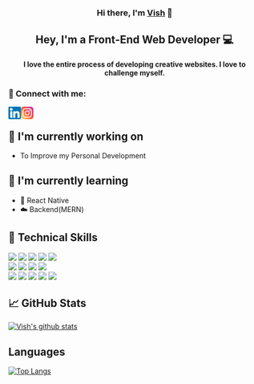 <h3 align="center">
Hi there, I'm <a href="https://vishawanath953.github.io/my-own-site/" target="_blank" rel="noreferrer">Vish</a> 👋
</h3>

<h2 align="center">Hey, I'm a Front-End Web Developer 💻</h2> 

<h4 align="center">I love the entire process of developing creative websites. I love to challenge myself.</h4>

### 🤝 Connect with me:
<a href="https://www.linkedin.com/in/kokre-vish-aa1b401a9/"><img align="left" src="https://raw.githubusercontent.com/VISHAWANATH953/VISHAWANATH953/master/images/linkedin.svg" alt="kokre-vish-aa1b401a9 | LinkedIn" width="25px"/></a>
<a href="https://www.instagram.com/vishawanath_kokare/"><img align="left" src="https://raw.githubusercontent.com/VISHAWANATH953/VISHAWANATH953/master/images/instagram.svg" alt="vishawanath_kokare | Instagram" width="25px"/></a>
</br>

## 🔭 I'm currently working on
- To Improve my Personal Development

## 🌱 I'm currently learning
- 📱 React Native
- ☁️ Backend(MERN)

## 💼 Technical Skills
![](https://img.shields.io/badge/Code-HTML5-informational?style=flat&logo=HTML5&color=E34F26)
![](https://img.shields.io/badge/Code-React-informational?style=flat&logo=react&color=61DAFB)
![](https://img.shields.io/badge/Code-Redux-informational?style=flat&logo=Redux&color=764ABC)
![](https://img.shields.io/badge/Code-JavaScript-informational?style=flat&logo=JavaScript&color=F7DF1E)
![](https://img.shields.io/badge/Code-Typescript-informational?style=flat&logo=TypeScript&color=blue)
</br>
![](https://img.shields.io/badge/Style-TailwindCSS-informational?style=flat&logo=Tailwindcss&color=blue)
![](https://img.shields.io/badge/Style-CSS3-informational?style=flat&logo=CSS3&color=1572B6)
![](https://img.shields.io/badge/Style-SCSS-informational?style=flat&logo=SASS&color=pink)
![](https://img.shields.io/badge/Style-styled--components-informational?style=flat&logo=styled-components&color=DB7093)
</br>
![](https://img.shields.io/badge/Tools-VIM-informational?style=flat&logo=vim&color=black)
![](https://img.shields.io/badge/Tools-NPM-informational?style=flat&logo=NPM&color=CB3837)
![](https://img.shields.io/badge/Tools-Yarn-informational?style=flat&logo=Yarn&color=2C8EBB)
![](https://img.shields.io/badge/Tools-Git-informational?style=flat&logo=Git&color=F05032)
![](https://img.shields.io/badge/Tools-GitHub-informational?style=flat&logo=GitHub&color=181717)

## 📈 GitHub Stats
[![Vish's github stats](https://github-readme-stats.vercel.app/api?username=VISHAWANATH953&count_private=true&show_icons=true&theme=onedark)](https://github.com/VISHAWANATH953)

## Languages
[![Top Langs](https://github-readme-stats.vercel.app/api/top-langs/?username=VISHAWANATH953&layout=compact&theme=onedark)](https://github.com/VISHAWANATH953)
